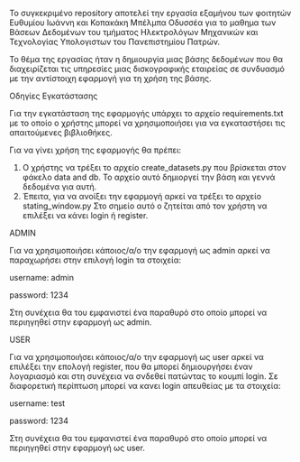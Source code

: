 Το συγκεκριμένο repository αποτελεί την εργασία εξαμήνου των φοιτητών Ευθυμίου Ιωάννη και Κοπακάκη Μπέλμπα Οδυσσέα για το μαθημα των Βάσεων Δεδομένων του τμήματος Ηλεκτρολόγων Μηχανικών και Τεχνολογίας Υπολογιστων του Πανεπιστημίου Πατρών.

Το θέμα της εργασίας ήταν η δημιουργία μιας βάσης δεδομένων που θα διαχειρίζεται τις υπηρεσίες μιας δισκογραφικής εταιρείας σε συνδυασμό με την αντίστοιχη εφαρμογή για τη χρήση της βάσης.

Οδηγίες Εγκατάστασης

Για την εγκατάσταση της εφαρμογής υπάρχει το αρχείο requirements.txt με το οποίο
ο χρήστης μπορεί να χρησιμοποιήσει για να εγκαταστήσει τις απαιτούμενες βιβλιοθήκες.

Για να γίνει χρήση της εφαρμογής θα πρέπει:
1) Ο χρήστης να τρέξει το αρχείο create_datasets.py που βρίσκεται στον φάκελο 
data and db. Το αρχείο αυτό δημιοργεί την βάση και γεννά δεδομένα για αυτή.
2) Έπειτα, για να ανοίξει την εφαρμογή αρκεί να τρέξει το αρχείο stating_window.py
Στο σημείο αυτό ο ζητείται από τον χρήστη να επιλέξει να κάνει login ή register.

ADMIN

Για να χρησιμοποιήσει κάποιος/α/ο την εφαρμογή ως admin αρκεί να παραχωρήσει στην επιλογή login τα στοιχεία:

username: admin

password: 1234

Στη συνέχεια θα του εμφανιστεί ένα παραθυρό στο οποίο μπορεί να περιηγηθεί στην εφαρμογή ως admin.

USER 

Για να χρησιμοποιήσει κάποιος/α/ο την εφαρμογή ως user αρκεί να επιλέξει την επολογή register, που θα μπορεί δημιουργήσει έναν λογαριασμό και στη συνέχεια να σνδεθεί πατώντας το κουμπί login. Σε διαφορετική περίπτωση μπορεί να κανει login απευθείας με τα στοιχεία:

username: test

password: 1234

Στη συνέχεια θα του εμφανιστεί ένα παραθυρό στο οποίο μπορεί να περιηγηθεί στην εφαρμογή ως user.

